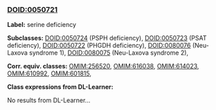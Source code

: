 
### [DOID:0050721](http://purl.obolibrary.org/obo/DOID_0050721)
**Label:** serine deficiency

**Subclasses:** [DOID:0050724](http://purl.obolibrary.org/obo/DOID_0050724) (PSPH deficiency), [DOID:0050723](http://purl.obolibrary.org/obo/DOID_0050723) (PSAT deficiency), [DOID:0050722](http://purl.obolibrary.org/obo/DOID_0050722) (PHGDH deficiency), [DOID:0080076](http://purl.obolibrary.org/obo/DOID_0080076) (Neu-Laxova syndrome 1), [DOID:0080075](http://purl.obolibrary.org/obo/DOID_0080075) (Neu-Laxova syndrome 2), 

**Corr. equiv. classes:** [OMIM:256520](http://purl.obolibrary.org/obo/OMIM_256520), [OMIM:616038](http://purl.obolibrary.org/obo/OMIM_616038), [OMIM:614023](http://purl.obolibrary.org/obo/OMIM_614023), [OMIM:610992](http://purl.obolibrary.org/obo/OMIM_610992), [OMIM:601815](http://purl.obolibrary.org/obo/OMIM_601815), 

**Class expressions from DL-Learner:**

No results from DL-Learner...



